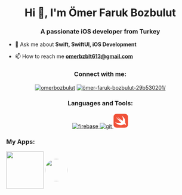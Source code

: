 <h1 align="center">Hi 👋, I'm Ömer Faruk Bozbulut</h1>
<h3 align="center">A passionate iOS developer from Turkey</h3>

- 💬 Ask me about **Swift, SwiftUI, iOS Development**

- 📫 How to reach me **omerbzblt613@gmail.com**

<h3 align="middle">Connect with me:</h3>
<p align="middle">
<a href="https://twitter.com/omerbozbulut" target="blank"><img align="center" src="https://raw.githubusercontent.com/rahuldkjain/github-profile-readme-generator/master/src/images/icons/Social/twitter.svg" alt="omerbozbulut" height="30" width="40" /></a>
<a href="https://linkedin.com/in/ömer-faruk-bozbulut-29b530201/" target="blank"><img align="center" src="https://raw.githubusercontent.com/rahuldkjain/github-profile-readme-generator/master/src/images/icons/Social/linked-in-alt.svg" alt="ömer-faruk-bozbulut-29b530201/" height="30" width="40" /></a>
</p>

<h3 align="middle" >Languages and Tools:</h3>
<p align="middle" > <a href="https://firebase.google.com/" target="_blank" rel="noreferrer"> <img src="https://www.vectorlogo.zone/logos/firebase/firebase-icon.svg" alt="firebase" width="40" height="40"/> </a> <a href="https://git-scm.com/" target="_blank" rel="noreferrer"> <img src="https://www.vectorlogo.zone/logos/git-scm/git-scm-icon.svg" alt="git" width="40" height="40"/> </a> <a href="https://developer.apple.com/swift/" target="_blank" rel="noreferrer"> <img src="https://raw.githubusercontent.com/devicons/devicon/master/icons/swift/swift-original.svg" alt="swift" width="40" height="40"/> </a> </p>

<h3 >My Apps:</h3>

<a href="https://apps.apple.com/tr/app/realtime-drawing-artistry-ai/id6475637230?l=tr"><img  align="center" src="https://github.com/omerbozbulut/omerbozbulut/assets/77617761/202cbaa3-55a0-4718-a607-3f4fbbeb126f" style="width:100px;height:100px;"></a>
<a href="https://apps.apple.com/tr/app/cool-ai-art-wallpapers-creator/id6455940347?l=tr"><img  align="center" src="https://github.com/omerbozbulut/omerbozbulut/assets/77617761/1d1bbc2f-82c2-415b-be00-13ab5930ec45" style="width:60px;height:60px;border-radius:50%"></a>
